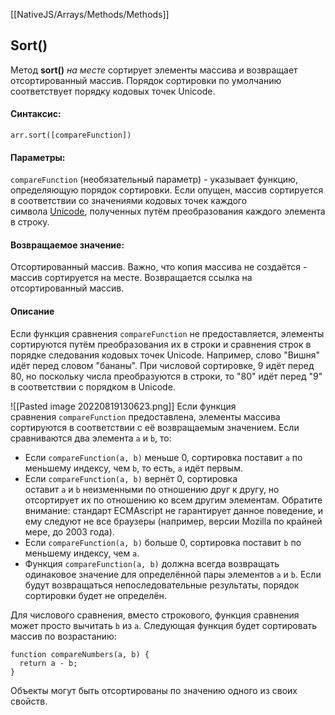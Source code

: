 [[NativeJS/Arrays/Methods/Methods]]
## Sort()
Метод **sort()** _на месте_ сортирует элементы массива и возвращает отсортированный массив. Порядок сортировки по умолчанию соответствует порядку кодовых точек Unicode.

#### Синтаксис:
```
arr.sort([compareFunction])
```

#### Параметры:
`compareFunction` (необязательный параметр) - указывает функцию, определяющую порядок сортировки. Если опущен, массив сортируется в соответствии со значениями кодовых точек каждого символа [Unicode](https://developer.mozilla.org/ru/docs/Web/JavaScript/Guide/Grammar_and_types#unicode), полученных путём преобразования каждого элемента в строку.

#### Возвращаемое значение:
Отсортированный массив. Важно, что копия массива не создаётся - массив сортируется на месте. Возвращается ссылка на отсортированный массив.

#### Описание
Если функция сравнения `compareFunction` не предоставляется, элементы сортируются путём преобразования их в строки и сравнения строк в порядке следования кодовых точек Unicode. Например, слово "Вишня" идёт перед словом "бананы". При числовой сортировке, 9 идёт перед 80, но поскольку числа преобразуются в строки, то "80" идёт перед "9" в соответствии с порядком в Unicode.

![[Pasted image 20220819130623.png]]
Если функция сравнения `compareFunction` предоставлена, элементы массива сортируются в соответствии с её возвращаемым значением. Если сравниваются два элемента `a` и `b`, то:

-   Если `compareFunction(a, b)` меньше 0, сортировка поставит `a` по меньшему индексу, чем `b`, то есть, `a` идёт первым.
-   Если `compareFunction(a, b)` вернёт 0, сортировка оставит `a` и `b` неизменными по отношению друг к другу, но отсортирует их по отношению ко всем другим элементам. Обратите внимание: стандарт ECMAscript не гарантирует данное поведение, и ему следуют не все браузеры (например, версии Mozilla по крайней мере, до 2003 года).
-   Если `compareFunction(a, b)` больше 0, сортировка поставит `b` по меньшему индексу, чем `a`.
-   Функция `compareFunction(a, b)` должна всегда возвращать одинаковое значение для определённой пары элементов `a` и `b`. Если будут возвращаться непоследовательные результаты, порядок сортировки будет не определён.

Для числового сравнения, вместо строкового, функция сравнения может просто вычитать `b` из `a`. Следующая функция будет сортировать массив по возрастанию:

```
function compareNumbers(a, b) {
  return a - b;
}
```

Объекты могут быть отсортированы по значению одного из своих свойств.